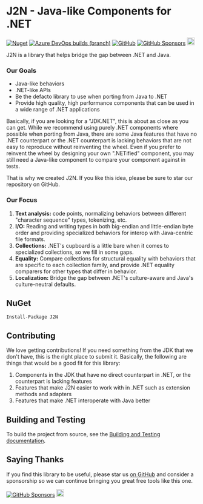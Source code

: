 J2N - Java-like Components for .NET
=========

[![Nuget](https://img.shields.io/nuget/dt/J2N)](https://www.nuget.org/packages/J2N)
[![Azure DevOps builds (branch)](https://img.shields.io/azure-devops/build/NightOwl888/b2719dac-eeb4-46ff-9380-13b45ff0277b/1/main)](https://dev.azure.com/NightOwl888/J2N/_build?definitionId=1)
[![GitHub](https://img.shields.io/github/license/NightOwl888/J2N)](https://github.com/NightOwl888/J2N/blob/main/LICENSE.txt)
[![GitHub Sponsors](https://img.shields.io/badge/-Sponsor-fafbfc?logo=GitHub%20Sponsors)](https://github.com/sponsors/NightOwl888)
[<img src="https://api.gitsponsors.com/api/badge/img?id=225337593" height="20">](https://api.gitsponsors.com/api/badge/link?p=bnuVBk0uqcDNlDyhD2UF9E8yqBJsKCFV3s2SnfkgSjzknt7uyJvWxOEEPZWJRJc9+oGK6hwetqXRBqtj0sPzaQ==)

J2N is a library that helps bridge the gap between .NET and Java.

### Our Goals

* Java-like behaviors
* .NET-like APIs
* Be the defacto library to use when porting from Java to .NET
* Provide high quality, high performance components that can be used in a wide range of .NET applications

Basically, if you are looking for a "JDK.NET", this is about as close as you can get. While we recommend using purely .NET components where possible when porting from Java, there are some Java features that have no .NET counterpart or the .NET counterpart is lacking behaviors that are not easy to reproduce without reinventing the wheel. Even if you prefer to reinvent the wheel by designing your own ".NETified" component, you may still need a Java-like component to compare your component against in tests.

That is why we created J2N. If you like this idea, please be sure to star our repository on GitHub.

### Our Focus

1. **Text analysis:** code points, normalizing behaviors between different "character sequence" types, tokenizing, etc.
2. **I/O:** Reading and writing types in both big-endian and little-endian byte order and providing specialized behaviors for interop with Java-centric file formats.
3. **Collections:** .NET's cupboard is a little bare when it comes to specialized collections, so we fill in some gaps.
4. **Equality:** Compare collections for structural equality with behaviors that are specific to each collection family, and provide .NET equality comparers for other types that differ in behavior.
5. **Localization:** Bridge the gap between .NET's culture-aware and Java's culture-neutral defaults.

## NuGet

```
Install-Package J2N
```

## Contributing

We love getting contributions! If you need something from the JDK that we don't have, this is the right place to submit it. Basically, the following are things that would be a good fit for this library:

1. Components in the JDK that have no direct counterpart in .NET, or the counterpart is lacking features
2. Features that make J2N easier to work with in .NET such as extension methods and adapters
3. Features that make .NET interoperate with Java better

## Building and Testing

To build the project from source, see the [Building and Testing documentation](https://github.com/NightOwl888/J2N/blob/main/docs/building-and-testing.md).

## Saying Thanks

If you find this library to be useful, please star us [on GitHub](https://github.com/NightOwl888/J2N) and consider a sponsorship so we can continue bringing you great free tools like this one.

[![GitHub Sponsors](https://img.shields.io/badge/-Sponsor-fafbfc?logo=GitHub%20Sponsors)](https://github.com/sponsors/NightOwl888)
[<img src="https://api.gitsponsors.com/api/badge/img?id=225337593" height="20">](https://api.gitsponsors.com/api/badge/link?p=bnuVBk0uqcDNlDyhD2UF9E8yqBJsKCFV3s2SnfkgSjzknt7uyJvWxOEEPZWJRJc9+oGK6hwetqXRBqtj0sPzaQ==)
